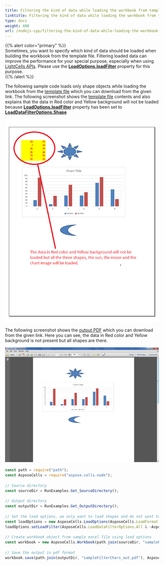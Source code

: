 ```yaml
---  
title: Filtering the kind of data while loading the workbook from template file with Node.js via C++  
linktitle: Filtering the kind of data while loading the workbook from template file  
type: docs  
weight: 400  
url: /nodejs-cpp/filtering-the-kind-of-data-while-loading-the-workbook-from-template-file/  
---  
```


{{% alert color="primary" %}}  
Sometimes, you want to specify which kind of data should be loaded when building the workbook from the template file. Filtering loaded data can improve the performance for your special purpose, especially when using [LightCells APIs](/cells/nodejs-cpp/using-lightcells-api/). Please use the [**LoadOptions.loadFilter**](https://reference.aspose.com/cells/nodejs-cpp/loadoptions/#loadFilter) property for this purpose.  
{{% /alert %}}  

The following sample code loads only shape objects while loading the workbook from the [template file](5115552.xlsx) which you can download from the given link. The following screenshot shows the [template file](5115552.xlsx) contents and also explains that the data in Red color and Yellow background will not be loaded because [**LoadOptions.loadFilter**](https://reference.aspose.com/cells/nodejs-cpp/loadoptions/#loadFilter) property has been set to [**LoadDataFilterOptions.Shape**](https://reference.aspose.com/cells/nodejs-cpp/loaddatafilteroptions/#Shape)  

![todo:image_alt_text](filtering-the-kind-of-data-while-loading-the-workbook-from-template-file_1.png)  

The following screenshot shows the [output PDF](5115555.pdf) which you can download from the given link. Here you can see, the data in Red color and Yellow background is not present but all shapes are there.  

![todo:image_alt_text](filtering-the-kind-of-data-while-loading-the-workbook-from-template-file_2.png)  

```javascript
const path = require("path");
const AsposeCells = require("aspose.cells.node");

// Source directory
const sourceDir = RunExamples.Get_SourceDirectory();

// Output directory
const outputDir = RunExamples.Get_OutputDirectory();

// Set the load options, we only want to load shapes and do not want to load data
const loadOptions = new AsposeCells.LoadOptions(AsposeCells.LoadFormat.Xlsx);
loadOptions.setLoadFilter(AsposeCells.LoadDataFilterOptions.All & ~AsposeCells.LoadDataFilterOptions.Chart);

// Create workbook object from sample excel file using load options
const workbook = new AsposeCells.Workbook(path.join(sourceDir, "sampleFilterChars.xlsx"), loadOptions);

// Save the output in pdf format
workbook.save(path.join(outputDir, "sampleFilterChars_out.pdf"), AsposeCells.SaveFormat.Pdf);
```  
  